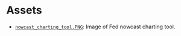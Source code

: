 # Assets
* [`nowcast_charting_tool.PNG`](nowcast_charting_tool.PNG): Image of Fed nowcast charting tool.

